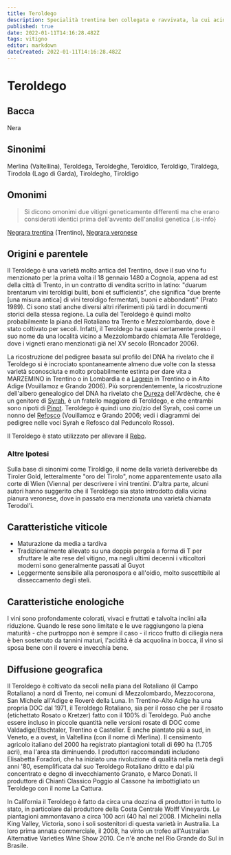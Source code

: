 ```yaml
---
title: Teroldego
description: Specialità trentina ben collegata e ravvivata, la cui acidità necessita di una gestione attenta.
published: true
date: 2022-01-11T14:16:28.482Z
tags: vitigno
editor: markdown
dateCreated: 2022-01-11T14:16:28.482Z
---
```


# Teroldego

## Bacca
Nera

## Sinonimi
Merlina (Valtellina), Teroldega, Teroldeghe, Teroldico, Teroldigo, Tiraldega, Tirodola (Lago di Garda), Tiroldegho, Tiroldigo

## Omonimi
> Si dicono omonimi due vitigni geneticamente differenti ma che erano considerati identici prima dell'avvento dell'analisi genetica
{.is-info}

[Negrara trentina](/vitigni/Italia/bacca-nera/negrara-trentina) (Trentino), [Negrara veronese](/vitigni/Italia/bacca-nera/negrara-veronese) 

## Origini e parentele
Il Teroldego è una varietà molto antica del Trentino, dove il suo vino fu menzionato per la prima volta il 18 gennaio 1480 a Cognola, appena ad est della città di Trento, in un contratto di vendita scritto in latino: "duarum brentarum vini teroldigi buliti, boni et sufficientis", che significa "due brente [una misura antica] di vini teroldigo fermentati, buoni e abbondanti" (Prato 1989). Ci sono stati anche diversi altri riferimenti più tardi in documenti storici della stessa regione. La culla del Teroldego è quindi molto probabilmente la piana del Rotaliano tra Trento e Mezzolombardo, dove è stato coltivato per secoli. Infatti, il Teroldego ha quasi certamente preso il suo nome da una località vicino a Mezzolombardo chiamata Alle Teroldege, dove i vigneti erano menzionati già nel XV secolo (Roncador 2006).

La ricostruzione del pedigree basata sul profilo del DNA ha rivelato che il Teroldego si è incrociato spontaneamente almeno due volte con la stessa varietà sconosciuta e molto probabilmente estinta per dare vita a MARZEMINO in Trentino o in Lombardia e a [Lagrein](/vitigni/Italia/bacca-nera/lagrein) in Trentino o in Alto Adige (Vouillamoz e Grando 2006). Più sorprendentemente, la ricostruzione dell'albero genealogico del DNA ha rivelato che [Dureza](/vitigni/Francia/bacca-nera/dureza) dell'Ardèche, che è un genitore di [Syrah](/vitigni/Francia/bacca-nera/syrah), è un fratello maggiore di Teroldego, e che entrambi sono nipoti di [Pinot](/vitigni/Francia/bacca-nera/pinot). Teroldego è quindi uno zio/zio del Syrah, così come un nonno del [Refosco](/vitigni/Italia/bacca-nera/refosco-dal-peduncolo-rosso) (Vouillamoz e Grando 2006; vedi i diagrammi dei pedigree nelle voci Syrah e Refosco dal Peduncolo Rosso).

Il Teroldego è stato utilizzato per allevare il [Rebo](/vitigni/Italia/bacca-nera/rebo).

### Altre Ipotesi


Sulla base di sinonimi come Tiroldigo, il nome della varietà deriverebbe da Tiroler Gold, letteralmente "oro del Tirolo", nome apparentemente usato alla corte di Wien (Vienna) per descrivere i vini trentini. D'altra parte, alcuni autori hanno suggerito che il Teroldego sia stato introdotto dalla vicina pianura veronese, dove in passato era menzionata una varietà chiamata Terodol'i.

## Caratteristiche viticole
- Maturazione da media a tardiva
- Tradizionalmente allevato su una doppia pergola a forma di T per sfruttare le alte rese del vitigno, ma negli ultimi decenni i viticoltori moderni sono generalmente passati al Guyot
- Leggermente sensibile alla peronospora e all'oidio, molto suscettibile al disseccamento degli steli.

## Caratteristiche enologiche

I vini sono profondamente colorati, vivaci e fruttati e talvolta inclini alla riduzione. Quando le rese sono limitate e le uve raggiungono la piena maturità - che purtroppo non è sempre il caso - il ricco frutto di ciliegia nera è ben sostenuto da tannini maturi, l'acidità è da acquolina in bocca, il vino si sposa bene con il rovere e invecchia bene.

## Diffusione geografica

Il Teroldego è coltivato da secoli nella piana del Rotaliano (il Campo Rotaliano) a nord di Trento, nei comuni di Mezzolombardo, Mezzocorona, San Michele all'Adige e Roverè della Luna. In Trentino-Alto Adige ha una propria DOC dal 1971, il Teroldego Rotaliano, sia per il rosso che per il rosato (etichettato Rosato o Kretzer) fatto con il 100% di Teroldego. Può anche essere incluso in piccole quantità nelle versioni rosate di DOC come Valdadige/Etschtaler, Trentino e Casteller. È anche piantato più a sud, in Veneto, e a ovest, in Valtellina (con il nome di Merlina). Il censimento agricolo italiano del 2000 ha registrato piantagioni totali di 690 ha (1.705 acri), ma l'area sta diminuendo. I produttori raccomandati includono Elisabetta Foradori, che ha iniziato una rivoluzione di qualità nella metà degli anni '80, esemplificata dal suo Teroldego Rotaliano dritto e dal più concentrato e degno di invecchiamento Granato, e Marco Donati. Il produttore di Chianti Classico Poggio al Cassone ha imbottigliato un Teroldego con il nome La Cattura.

In California il Teroldego è fatto da circa una dozzina di produttori in tutto lo stato, in particolare dal produttore della Costa Centrale Wolff Vineyards. Le piantagioni ammontavano a circa 100 acri (40 ha) nel 2008. I Michelini nella King Valley, Victoria, sono i soli sostenitori di questa varietà in Australia. La loro prima annata commerciale, il 2008, ha vinto un trofeo all'Australian Alternative Varieties Wine Show 2010. Ce n'è anche nel Rio Grande do Sul in Brasile.